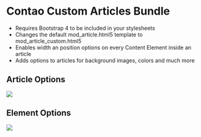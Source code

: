 # Contao Custom Articles Bundle
- Requires Bootstrap 4 to be included in your stylesheets
- Changes the default mod_article.html5 template to mod_article_custom.html5
- Enables width an position options on every Content Element inside an article
- Adds options to articles for background images, colors and much more

## Article Options
![](https://lh3.googleusercontent.com/IG81uLckYYarr0OAhO0hAazycyDzDzobG74ACI1KZHxEvum2fxfGlGfaig-_Gt3x8EEiHgSr_2o1dq-DkhXM=w1920-h969-rw)

## Element Options

![](https://lh5.googleusercontent.com/C7Bqe42Zs7LvRMUMOMWquNvo1dBnK8_67Tm9nA9cRHRIYcPCEKYz2fNtU4suwJmLX-tbryyG5HGPh2fd6ht1=w1920-h969-rw)
